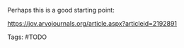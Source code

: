 Perhaps this is a good starting point:

https://jov.arvojournals.org/article.aspx?articleid=2192891

Tags: #TODO